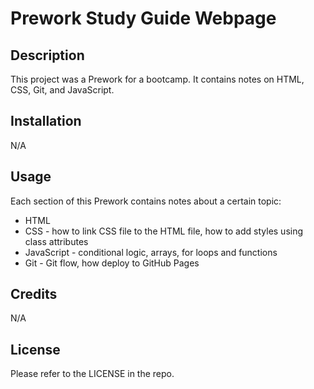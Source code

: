 # Prework Study Guide Webpage

## Description

This project was a Prework for a bootcamp. It contains notes on HTML, CSS, Git, and JavaScript.

## Installation

N/A

## Usage

Each section of this Prework contains notes about a certain topic:
- HTML
- CSS - how to link CSS file to the HTML file, how to add styles using class attributes
- JavaScript - conditional logic, arrays, for loops and functions
- Git - Git flow, how deploy to GitHub Pages

## Credits

N/A

## License

Please refer to the LICENSE in the repo.
